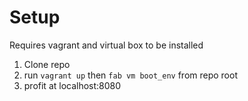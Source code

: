 # Setup
Requires vagrant and virtual box to be installed
1. Clone repo
2. run `vagrant up` then `fab vm boot_env` from repo root
3. profit at localhost:8080
